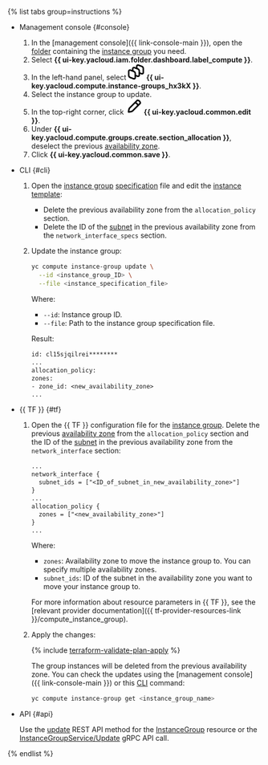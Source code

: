 {% list tabs group=instructions %}

- Management console {#console}

  1. In the [management console]({{ link-console-main }}), open the [folder](../../resource-manager/concepts/resources-hierarchy.md#folder) containing the [instance group](../../compute/concepts/instance-groups/index.md) you need.
  1. Select **{{ ui-key.yacloud.iam.folder.dashboard.label_compute }}**.
  1. In the left-hand panel, select ![image](../../_assets/console-icons/layers-3-diagonal.svg) **{{ ui-key.yacloud.compute.instance-groups_hx3kX }}**.
  1. Select the instance group to update.
  1. In the top-right corner, click ![image](../../_assets/console-icons/pencil.svg) **{{ ui-key.yacloud.common.edit }}**.
  1. Under **{{ ui-key.yacloud.compute.groups.create.section_allocation }}**, deselect the previous [availability zone](../../overview/concepts/geo-scope.md).
  1. Click **{{ ui-key.yacloud.common.save }}**.

- CLI {#cli}

  1. Open the [instance group](../../compute/concepts/instance-groups/index.md) [specification](../../compute/concepts/instance-groups/specification.md) file and edit the [instance template](../../compute/concepts/instance-groups/instance-template.md):
     * Delete the previous availability zone from the `allocation_policy` section.
     * Delete the ID of the [subnet](../../vpc/concepts/network.md#subnet) in the previous availability zone from the `network_interface_specs` section.
  1. Update the instance group:

     ```bash
     yc compute instance-group update \
       --id <instance_group_ID> \
       --file <instance_specification_file>
     ```

     Where:
     * `--id`: Instance group ID.
     * `--file`: Path to the instance group specification file.

     Result:

     ```text
     id: cl15sjqilrei********
     ...
     allocation_policy:
     zones:
     - zone_id: <new_availability_zone>
     ...
     ```

- {{ TF }} {#tf}

  1. Open the {{ TF }} configuration file for the [instance group](../../compute/concepts/instance-groups/index.md). Delete the previous [availability zone](../../overview/concepts/geo-scope.md) from the `allocation_policy` section and the ID of the [subnet](../../vpc/concepts/network.md#subnet) in the previous availability zone from the `network_interface` section:

     ```hcl
     ...
     network_interface {
       subnet_ids = ["<ID_of_subnet_in_new_availability_zone>"]
     }
     ...
     allocation_policy {
       zones = ["<new_availability_zone>"]
     }
     ...
     ```

     Where:
     * `zones`: Availability zone to move the instance group to. You can specify multiple availability zones.
     * `subnet_ids`: ID of the subnet in the availability zone you want to move your instance group to.

     For more information about resource parameters in {{ TF }}, see the [relevant provider documentation]({{ tf-provider-resources-link }}/compute_instance_group).
  1. Apply the changes:

     {% include [terraform-validate-plan-apply](../../_tutorials/_tutorials_includes/terraform-validate-plan-apply.md) %}

     The group instances will be deleted from the previous availability zone. You can check the updates using the [management console]({{ link-console-main }}) or this [CLI](../../cli/quickstart.md) command:

     ```bash
     yc compute instance-group get <instance_group_name>
     ```

- API {#api}

  Use the [update](../../compute/instancegroup/api-ref/InstanceGroup/update.md) REST API method for the [InstanceGroup](../../compute/instancegroup/api-ref/InstanceGroup/index.md) resource or the [InstanceGroupService/Update](../../compute/instancegroup/api-ref/grpc/InstanceGroup/update.md) gRPC API call.

{% endlist %}